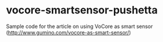 # vocore-smartsensor-pushetta

Sample code for the article on using VoCore as smart sensor (http://www.gumino.com/vocore-as-smart-sensor/)

